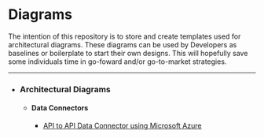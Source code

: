 # Diagrams
The intention of this repository is to store and create templates used for architectural diagrams. These diagrams can be used by Developers as baselines or boilerplate to start their own designs. This will hopefully save some individuals time in go-foward and/or go-to-market strategies.

------

- ### Architectural Diagrams
  - #### Data Connectors
    - [API to API Data Connector using Microsoft Azure](/src/data-connectors/api-to-api/api-to-api-data-connector.md)
